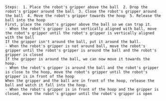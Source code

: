 
    Steps:  1. Place the robot's gripper above the ball  2. Drop the robot's gripper around the ball  3. Close the robot's gripper around the ball  4. Move the robot's gripper towards the hoop  5. Release the ball into the hoop
    First, place the robot's gripper above the ball so we can trap it.
    - When the robot's gripper is not vertically aligned with ball, move the robot's gripper until the robot's gripper is vertically aligned with the ball
    If the gripper isn't around the ball, put it around the ball.
    - When the robot's gripper is not around ball, move the robot's gripper until the robot's gripper is around the ball and the robot's gripper is closed
    If the gripper is around the ball, we can now move it towards the hoop.
    - When the robot's gripper is around the ball and the robot's gripper is close to the hoop, move the robot's gripper until the robot's gripper is in front of the hoop 
    When the gripper and the ball are in front of the hoop, release the ball and watch it fall into the hoop. 
    - When the robot's gripper is in front of the hoop and the gripper is closed, move the robot's gripper until the robot's gripper is open